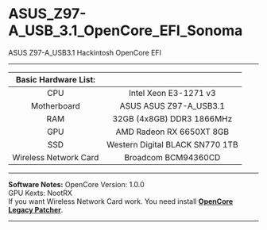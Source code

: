 # ASUS_Z97-A_USB_3.1_OpenCore_EFI_Sonoma
 ASUS Z97-A_USB3.1 Hackintosh OpenCore EFI
***  
 | **Basic Hardware List:** |                                 |
 | :----------------------: | :-----------------------------: |
 |           CPU            |      Intel Xeon E3-1271 v3      |
 |       Motherboard        |     ASUS ASUS Z97-A_USB3.1      |
 |           RAM            |    32GB (4x8GB) DDR3 1866MHz    |
 |           GPU            |    AMD Radeon RX 6650XT 8GB     |
 |           SSD            | Western Digital BLACK SN770 1TB |
 |  Wireless Network Card   |       Broadcom BCM94360CD       |
 ***
**Software Notes:** 
OpenCore Version: 1.0.0    
GPU Kexts: NootRX    
If you want Wireless Network Card work. You need install **[OpenCore Legacy Patcher](https://github.com/dortania/OpenCore-Legacy-Patcher)**.  
***  
